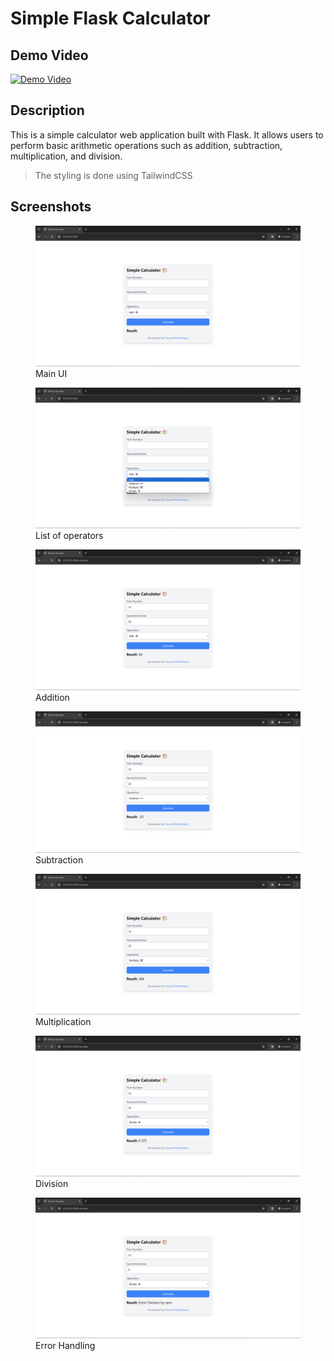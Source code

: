 # Simple Flask Calculator
## Demo Video
[![Demo Video](https://img.youtube.com/vi/4GuKKm-6Bfc/maxresdefault.jpg)](https://youtu.be/4GuKKm-6Bfc)

## Description
This is a simple calculator web application built with Flask. It allows users to perform basic arithmetic operations such as addition, subtraction, multiplication, and division.

> The styling is done using TailwindCSS

## Screenshots

<figure>
<img src="./images/1.png">
<figcaption>Main UI</figcaption>
</figure>

<figure>
<img src="./images/2.png">
<figcaption>List of operators</figcaption>
</figure>

<figure>
<img src="./images/3.png">
<figcaption>Addition</figcaption>
</figure>

<figure>
<img src="./images/4.png">
<figcaption>Subtraction</figcaption>
</figure>

<figure>
<img src="./images/5.png">
<figcaption>Multiplication</figcaption>
</figure>

<figure>
<img src="./images/6.png">
<figcaption>Division</figcaption>
</figure>

<figure>
<img src="./images/7.png">
<figcaption>Error Handling</figcaption>
</figure>
